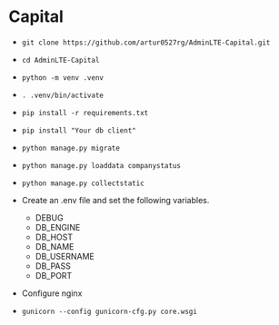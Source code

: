 
# Capital

* ```git clone https://github.com/artur0527rg/AdminLTE-Capital.git```

* ```cd AdminLTE-Capital```
* ```python -m venv .venv```
* ```. .venv/bin/activate```
* ```pip install -r requirements.txt```
* ```pip install "Your db client"```
* ```python manage.py migrate```
* ```python manage.py loaddata companystatus```
* ```python manage.py collectstatic```
* Create an .env file and set the following variables.
  * DEBUG
  * DB_ENGINE
  * DB_HOST
  * DB_NAME
  * DB_USERNAME
  * DB_PASS
  * DB_PORT
* Configure nginx
* ```gunicorn --config gunicorn-cfg.py core.wsgi```